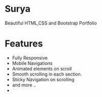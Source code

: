 # Surya
Beautiful HTML,CSS and Bootstrap Portfolio


# Features
- Fully Responsive
- Mobile Navigations
- Animated elements on scroll
- Smooth scrolling in each section.
- Sticky Navigation on scrolling
- and more ..
- 


